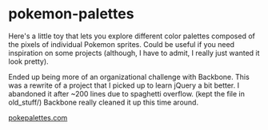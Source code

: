 pokemon-palettes
================
Here's a little toy that lets you explore different color palettes composed of the pixels of individual
Pokemon sprites. Could be useful if you need inspiration on some projects (although, I have to admit, I
really just wanted it look pretty).

Ended up being more of an organizational challenge with Backbone. This was a rewrite of a project that 
I picked up to learn jQuery a bit better. I abandoned it after ~200 lines due to spaghetti overflow. 
(kept the file in old_stuff/) Backbone really cleaned it up this time around.

[pokepalettes.com](http://pokepalettes.com)
